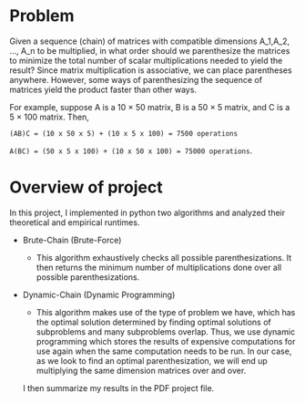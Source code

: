 # Problem
Given a sequence (chain) of matrices with compatible dimensions A_1,A_2, ..., A_n to be multiplied, in what order should we parenthesize the matrices to minimize the total number of scalar multiplications needed to yield the result? Since matrix multiplication is associative, we can place parentheses anywhere. However, some ways of parenthesizing the sequence of matrices yield the product faster than other ways.

For example, suppose A is a 10 × 50 matrix, B is a 50 × 5 matrix, and C is a 5 × 100 matrix. Then, 

`(AB)C = (10 x 50 x 5) + (10 x 5 x 100) = 7500 operations`

`A(BC) = (50 x 5 x 100) + (10 x 50 x 100) = 75000 operations`.

# Overview of project
In this project, I implemented in python two algorithms and analyzed their theoretical and empirical runtimes.
- Brute-Chain (Brute-Force)
  - This algorithm exhaustively checks all possible parenthesizations. It then returns the minimum number of multiplications done over all possible parenthesizations.

- Dynamic-Chain (Dynamic Programming)
  - This algorithm makes use of the type of problem we have, which has the optimal solution determined by finding optimal solutions of subproblems and many subproblems overlap. Thus, we use dynamic programming which stores the results of expensive computations for use again when the same computation needs to be run. In our case, as we look to find an optimal parenthesization, we will end up multiplying the same dimension matrices over and over.



  I then summarize my results in the PDF project file.